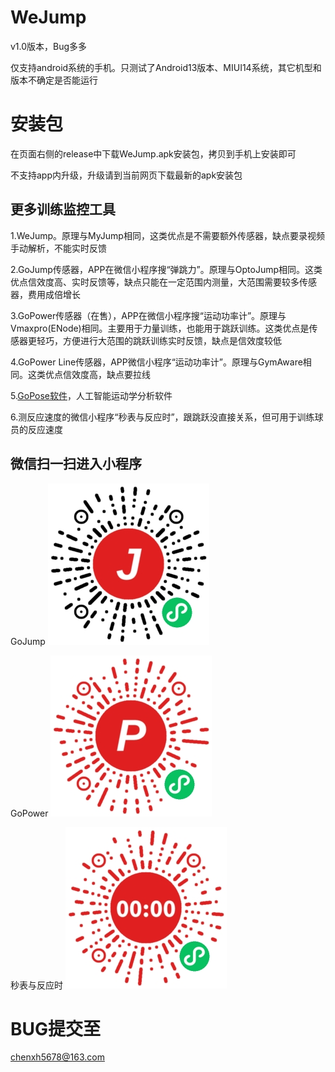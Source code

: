 # WeJump
v1.0版本，Bug多多

仅支持android系统的手机。只测试了Android13版本、MIUI14系统，其它机型和版本不确定是否能运行

# 安装包
在页面右侧的release中下载WeJump.apk安装包，拷贝到手机上安装即可

不支持app内升级，升级请到当前网页下载最新的apk安装包



## 更多训练监控工具

1.WeJump。原理与MyJump相同，这类优点是不需要额外传感器，缺点要录视频手动解析，不能实时反馈

2.GoJump传感器，APP在微信小程序搜“弹跳力”。原理与OptoJump相同。这类优点信效度高、实时反馈等，缺点只能在一定范围内测量，大范围需要较多传感器，费用成倍增长

3.GoPower传感器（在售），APP在微信小程序搜“运动功率计”。原理与Vmaxpro(ENode)相同。主要用于力量训练，也能用于跳跃训练。这类优点是传感器更轻巧，方便进行大范围的跳跃训练实时反馈，缺点是信效度较低

4.GoPower Line传感器，APP微信小程序“运动功率计”。原理与GymAware相同。这类优点信效度高，缺点要拉线

5.[GoPose软件](https://github.com/chenxh5678/GoPose)，人工智能运动学分析软件

6.测反应速度的微信小程序“秒表与反应时”，跟跳跃没直接关系，但可用于训练球员的反应速度

## 微信扫一扫进入小程序
GoJump
![image](弹跳力.jpg)

GoPower
![image](运动功率计.jpg)

秒表与反应时
![image](秒表与反应时.jpg)
# BUG提交至
chenxh5678@163.com
